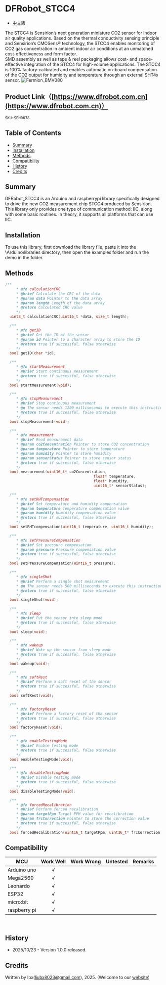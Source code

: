 # DFRobot_STCC4

- [中文版](./README_CN.md)

The STCC4 is Sensirion’s next generation miniature CO2 sensor for indoor air quality applications. Based on the
thermal conductivity sensing principle and Sensirion’s CMOSens® technology, the STCC4 enables monitoring
of CO2 gas concentration in ambient indoor air conditions at an unmatched cost-effectiveness and form factor.<br>
SMD assembly as well as tape & reel packaging allows cost- and space-effective integration of the STCC4 for
high-volume applications. The STCC4 is 100% factory-calibrated and enables automatic on-board
compensation of the CO2 output for humidity and temperature through an external SHT4x sensor.
![Fermion_BMV080](image/Fermion_BMV080.JPG)
 
## Product Link（[https://www.dfrobot.com.cn](https://www.dfrobot.com.cn)）
    SKU:SEN0678

## Table of Contents

  * [Summary](#summary)
  * [Installation](#installation)
  * [Methods](#methods)
  * [Compatibility](#compatibility)
  * [History](#history)
  * [Credits](#credits)

## Summary

DFRobot_STCC4 is an Arduino and raspberrypi library specifically designed to drive the new CO2 measurement chip STCC4 produced by Sensirion. <br>
This library only provides one type of communication method: IIC, along with some basic routines. In theory, it supports all platforms that can use IIC.

## Installation

To use this library, first download the library file, paste it into the \Arduino\libraries directory, then open the examples folder and run the demo in the folder.


## Methods

```C++
/**
     * @fn calculationCRC
     * @brief Calculate the CRC of the data
     * @param data Pointer to the data array
     * @param length Length of the data array
     * @return Calculated CRC value
     */
  uint8_t calculationCRC(uint16_t *data, size_t length);

  /**
     * @fn getID
     * @brief Get the ID of the sensor
     * @param id Pointer to a character array to store the ID
     * @return true if successful, false otherwise
     */
  bool getID(char *id);

  /**
     * @fn startMeasurement
     * @brief Start continuous measurement
     * @return true if successful, false otherwise
     */
  bool startMeasurement(void);

  /**
     * @fn stopMeasurement
     * @brief Stop continuous measurement
     * @n The sensor needs 1200 milliseconds to execute this instruction.
     * @return true if successful, false otherwise
     */
  bool stopMeasurement(void);

  /**
     * @fn measurement
     * @brief Read measurement data
     * @param co2Concentration Pointer to store CO2 concentration
     * @param temperature Pointer to store temperature
     * @param humidity Pointer to store humidity
     * @param sensorStatus Pointer to store sensor status
     * @return true if successful, false otherwise
     */
  bool measurement(uint16_t* co2Concentration, 
                                        float* temperature, 
                                        float* humidity, 
                                        uint16_t* sensorStatus);

  /**
     * @fn setRHTcompensation
     * @brief Set temperature and humidity compensation
     * @param temperature Temperature compensation value
     * @param humidity Humidity compensation value
     * @return true if successful, false otherwise
     */
  bool setRHTcompensation(uint16_t temperature, uint16_t humidity);

  /**
     * @fn setPressureCompensation
     * @brief Set pressure compensation
     * @param pressure Pressure compensation value
     * @return true if successful, false otherwise
     */
  bool setPressureCompensation(uint16_t pressure);

  /**
     * @fn singleShot
     * @brief Perform a single shot measurement
     * @n The sensor needs 500 milliseconds to execute this instruction.
     * @return true if successful, false otherwise
     */
  bool singleShot(void);

  /**
     * @fn sleep
     * @brief Put the sensor into sleep mode
     * @return true if successful, false otherwise
     */
  bool sleep(void);

  /**
     * @fn wakeup
     * @brief Wake up the sensor from sleep mode
     * @return true if successful, false otherwise
     */
  bool wakeup(void);

  /**
     * @fn softRest
     * @brief Perform a soft reset of the sensor
     * @return true if successful, false otherwise
     */
  bool softRest(void);

  /**
     * @fn factoryReset
     * @brief Perform a factory reset of the sensor
     * @return true if successful, false otherwise
     */
  bool factoryReset(void);

  /**
     * @fn enableTestingMode
     * @brief Enable testing mode
     * @return true if successful, false otherwise
     */
  bool enableTestingMode(void);

  /**
     * @fn disableTestingMode
     * @brief Disable testing mode
     * @return true if successful, false otherwise
     */
  bool disableTestingMode(void);

  /**
     * @fn forcedRecalibration
     * @brief Perform forced recalibration
     * @param targetPpm Target PPM value for recalibration
     * @param frcCorrection Pointer to store the correction value
     * @return true if successful, false otherwise
     */
  bool forcedRecalibration(uint16_t targetPpm, uint16_t* frcCorrection);
```

## Compatibility

MCU                | Work Well    | Work Wrong   | Untested    | Remarks
------------------ | :----------: | :----------: | :---------: | -----
Arduino uno        |      √       |              |             | 
Mega2560           |      √       |              |             | 
Leonardo           |      √       |              |             | 
ESP32              |      √       |              |             | 
micro:bit          |      √       |              |             | 
raspberry pi       |      √       |              |             |     
<br>

## History

- 2025/10/23 - Version 1.0.0 released.

## Credits

Written by lbx(liubx8023@gmail.com), 2025. (Welcome to our [website](https://www.dfrobot.com/))
